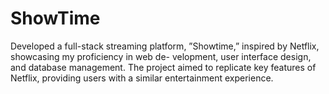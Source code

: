 # ShowTime
Developed a full-stack streaming platform, ”Showtime,” inspired by Netflix, showcasing my proficiency in web de- velopment, user interface design, and database management. The project aimed to replicate key features of Netflix,  providing users with a similar entertainment experience.
